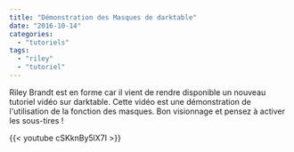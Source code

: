 ```yaml
---
title: "Démonstration des Masques de darktable"
date: "2016-10-14"
categories: 
  - "tutoriels"
tags: 
  - "riley"
  - "tutoriel"
---
```


Riley Brandt est en forme car il vient de rendre disponible un nouveau tutoriel vidéo sur darktable. Cette vidéo est une démonstration de l'utilisation de la fonction des masques. Bon visionnage et pensez à activer les sous-tires !

{{< youtube cSKknBy5lX7I >}}
